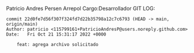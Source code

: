Patricio Andres Persen Arrepol
Cargo:Desarrollador
GIT LOG:
```
commit 22d0fe7d56f307f324fd7d22b35798a12c7c6793 (HEAD -> main, origin/main)
Author: patricio <115799161+PatricioAndresP@users.noreply.github.com>
Date:   Fri Oct 21 15:31:17 2022 +0000

    feat: agrega archivo solicitado
```